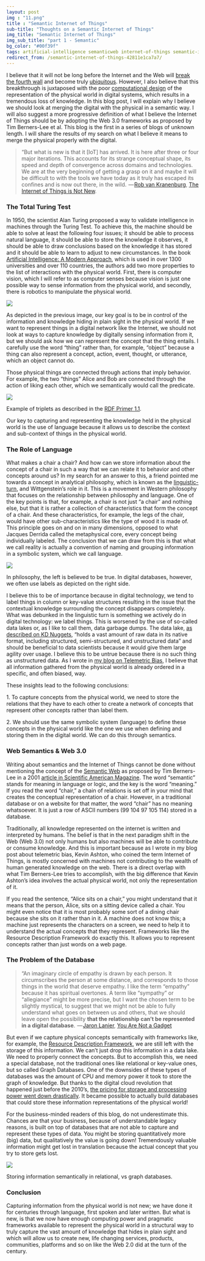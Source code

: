 ```yaml
---
layout: post
img : "11.png"
title : "Semantic Internet of Things"
sub-title: "Thoughts on a Semantic Internet of Things"
img_title: "Semantic Internet of Things"
img_sub_title: "part 1 - Semantic"
bg_color: "#00f39f"
tags: artificial-intelligence semanticweb internet-of-things semantic-iot iot
redirect_from: /semantic-internet-of-things-42811e1ca7a7/
---
```


I believe that it will not be long before the Internet and the Web will [break the fourth wall](https://alwaysactingup.wordpress.com/what-is-the-4th-wall/) and become truly [ubiquitous](https://en.wikipedia.org/wiki/Ubiquitous_computing). However, I also believe that this breakthrough is juxtaposed with the poor [computational design](https://computationaldesign.org/) of the representation of the physical world in digital systems, which results in a tremendous loss of knowledge. In this blog post, I will explain why I believe we should look at merging the digital with the physical in a semantic way. I will also suggest a more progressive definition of what I believe the Internet of Things should be by adopting the Web 3.0 frameworks as proposed by Tim Berners-Lee et al. This blog is the first in a series of blogs of unknown length. I will share the results of my search on what I believe it means to merge the physical properly with the digital.

> “But what is new is that it [IoT] has arrived. It is here after three or four major iterations. This accounts for its strange conceptual shape, its speed and depth of convergence across domains and technologies. We are at the very beginning of getting a grasp on it and maybe it will be difficult to with the tools we have today as it truly has escaped its confines and is now out there, in the wild.
>  — [Rob van Kranenburg](http://www.theinternetofthings.eu/rob-van-kranenburg), [The Internet of Things is Not New](http://www.theinternetofthings.eu/rob-van-kranenburg-there-misunderstanding-internet-things-not-new).

### The Total Turing Test

In 1950, the scientist Alan Turing proposed a way to validate intelligence in machines through the Turing Test. To achieve this, the machine should be able to solve at least the following four issues; it should be able to process natural language, it should be able to store the knowledge it observes, it should be able to draw conclusions based on the knowledge it has stored and it should be able to learn to adjust to new circumstances. In the book [Artificial Intelligence: A Modern Approach](http://aima.cs.berkeley.edu/), which is used in over 1300 universities and over 110 countries, the authors add two more properties to the list of interactions with the physical world. First, there is computer vision, which I will refer to as computer senses because vision is just one possible way to sense information from the physical world, and secondly, there is robotics to manipulate the physical world.

![](/assets/images/3-1.png)


As depicted in the previous image, our key goal is to be in control of the information and knowledge hiding in plain sight in the physical world. If we want to represent things in a digital network like the Internet, we should not look at ways to capture knowledge by digitally sensing information from it, but we should ask how we can represent the concept that the thing entails. I carefully use the word “thing” rather than, for example, “object” because a thing can also represent a concept, action, event, thought, or utterance, which an object cannot do.

Those physical things are connected through actions that imply behavior. For example, the two “things” Alice and Bob are connected through the action of liking each other, which we semantically would call the predicate.


![](/assets/images/3-2.png)

Example of triplets as described in the [RDF Primer 1.1](https://www.w3.org/TR/2014/NOTE-rdf11-primer-20140225/#section-triple).


Our key to capturing and representing the knowledge held in the physical world is the use of language because it allows us to describe the context and sub-context of things in the physical world.

### The Role of Language

What makes a chair a chair? And how can we store information about the concept of a chair in such a way that we can relate it to behavior and other concepts around us? In my search for an answer to this, a friend pointed me towards a concept in analytical philosophy, which is known as the [linguistic-turn](https://en.wikipedia.org/wiki/Linguistic_turn), and Wittgenstein’s role in it. This is a movement in Western philosophy that focuses on the relationship between philosophy and language. One of the key points is that, for example, a chair is not just “a chair” and nothing else, but that it is rather a collection of characteristics that form the concept of a chair. And these characteristics, for example, the legs of the chair, would have other sub-characteristics like the type of wood it is made of. This principle goes on and on in many dimensions, opposed to what Jacques Derrida called the metaphysical core, every concept being individually labeled. The conclusion that we can draw from this is that what we call reality is actually a convention of naming and grouping information in a symbolic system, which we call language.


![](/assets/images/3-3.png)

In philosophy, the left is believed to be true. In digital databases, however, we often use labels as depicted on the right side.


I believe this to be of importance because in digital technology, we tend to label things in column or key-value structures resulting in the issue that the contextual knowledge surrounding the concept disappears completely. What was debunked in the linguistic turn is something we actively do in digital technology: we label things. This is worsened by the use of so-called data lakes or, as I like to call them, data garbage dumps. The data lake, [as described on KD Nuggets](http://www.kdnuggets.com/2015/09/data-lake-vs-data-warehouse-key-differences.html), “holds a vast amount of raw data in its native format, including structured, semi-structured, and unstructured data” and should be beneficial to data scientists because it would give them large agility over usage. I believe this to be untrue because there is no such thing as unstructured data. As I wrote in [my blog on Telemetric Bias](https://bob.wtf/telemetric-bias-the-internet-of-things-anno-2017-121034b54b6d), I believe that all information gathered from the physical world is already ordered in a specific, and often biased, way.

These insights lead to the following conclusions:

1\. To capture concepts from the physical world, we need to store the relations that they have to each other to create a network of concepts that represent other concepts rather than label them.

2\. We should use the same symbolic system (language) to define these concepts in the physical world like the one we use when defining and storing them in the digital world. We can do this through semantics.

### Web Semantics & Web 3.0

Writing about semantics and the Internet of Things cannot be done without mentioning the concept of the [Semantic Web](https://en.wikipedia.org/wiki/Semantic_Web) as proposed by Tim Berners-Lee in a 2001 [article in Scientific American Magazine](https://www.scientificamerican.com/magazine/sa/2001/05-01/#article-the-semantic-web). The word “semantic” stands for meaning in language or logic, and the key is the word “meaning.” If you read the word “chair,” a chain of relations is set off in your mind that creates the conceptual representation of a chair. However, in a traditional database or on a website for that matter, the word “chair” has no meaning whatsoever. It is just a row of ASCII numbers (99 104 97 105 114) stored in a database.

Traditionally, all knowledge represented on the internet is written and interpreted by humans. The belief is that in the next paradigm shift in the Web (Web 3.0) not only humans but also machines will be able to contribute or consume knowledge. And this is important because as I wrote in my blog post about telemetric bias, Kevin Ashton, who coined the term Internet of Things, is mostly concerned with machines not contributing to the wealth of human generated knowledge on the web. There is a direct overlap with what Tim Berners-Lee tries to accomplish, with the big difference that Kevin Ashton’s idea involves the actual physical world, not only the representation of it.

If you read the sentence, “Alice sits on a chair,” you might understand that it means that the person, Alice, sits on a sitting device called a chair. You might even notice that it is most probably some sort of a dining chair because she sits on it rather than in it. A machine does not know this; a machine just represents the characters on a screen, we need to help it to understand the actual concepts that they represent. Frameworks like the Resource Description Framework do exactly this. It allows you to represent concepts rather than just words on a web page.

### The Problem of the Database

> “An imaginary circle of empathy is drawn by each person. It circumscribes the person at some distance, and corresponds to those things in the world that deserve empathy. I like the term “empathy” because it has spiritual overtones. A term like “sympathy” or “allegiance” might be more precise, but I want the chosen term to be slightly mystical, to suggest that we might not be able to fully understand what goes on between us and others, that we should leave open the possibility **that the relationship can’t be represented in a digital database**.
>  — [Jaron Lanier](http://www.jaronlanier.com/), [You Are Not a Gadget](https://www.goodreads.com/work/quotes/6878840)

But even if we capture physical concepts semantically with frameworks like, for example, the [Resource Description Framework](http://www.dlib.org/dlib/may98/miller/05miller.html), we are still left with the storage of this information. We can’t just drop this information in a data lake. We need to properly connect the concepts. But to accomplish this, we need a special database, not the traditional ones like relational or key-value ones, but so called Graph Databases. One of the downsides of these types of databases was the amount of CPU and memory power it took to store the graph of knowledge. But thanks to the digital cloud revolution that happened just before the 2010’s, [the pricing for storage and processing power went down drastically](http://-%20http://www.mkomo.com/assets/hd-cost-graph-small.png). It became possible to actually build databases that could store these information representations of the physical world!

For the business-minded readers of this blog, do not underestimate this. Chances are that your business, because of understandable legacy reasons, is built on top of databases that are not able to capture and represent these types of data. You might be storing quantitatively more (big) data, but qualitatively the value is going down! Tremendously valuable information might get lost in translation because the actual concept that you try to store gets lost.

![](/assets/images/3-4.png)

Storing information semantically in relational, vs graph databases.


### Conclusion

Capturing information from the physical world is not new; we have done it for centuries through language, first spoken and later written. But what is new, is that we now have enough computing power and pragmatic frameworks available to represent the physical world in a structural way to truly capture the vast amount of knowledge that hides in plain sight and which will allow us to create new, life changing services, products, communities, platforms and so on like the Web 2.0 did at the turn of the century.
